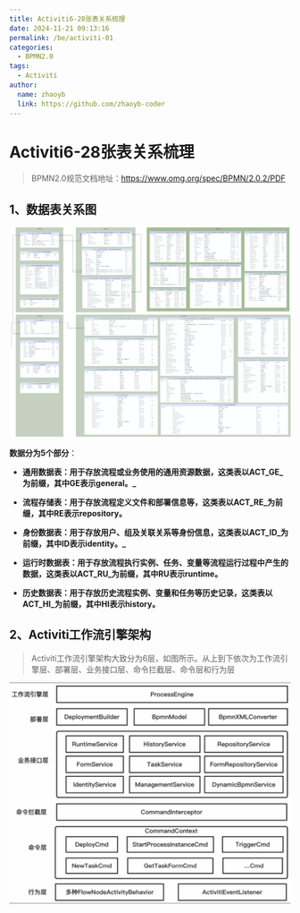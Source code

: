 ```yaml
---
title: Activiti6-28张表关系梳理
date: 2024-11-21 09:13:16
permalink: /be/activiti-01
categories:
  - BPMN2.0
tags:
  - Activiti
author: 
  name: zhaoyb
  link: https://github.com/zhaoyb-coder
---
```


# Activiti6-28张表关系梳理

> BPMN2.0规范文档地址：https://www.omg.org/spec/BPMN/2.0.2/PDF

## 1、数据表关系图

![Activiti6.0-VIEW1[数据表关系]-20241121192901](https://raw.githubusercontent.com/zhaoyb-coder/pic-repo/main/Activiti6.0-VIEW1[数据表关系]-20241121192901.png)

**数据分为5个部分**：

+ **通用数据表：用于存放流程或业务使用的通用资源数据，这类表以ACT_GE_为前缀，其中GE表示general。_**

+ **流程存储表：用于存放流程定义文件和部署信息等，这类表以ACT_RE_为前缀，其中RE表示repository。**

+  **身份数据表：用于存放用户、组及关联关系等身份信息，这类表以ACT_ID_为前缀，其中ID表示identity。_**

+ **运行时数据表：用于存放流程执行实例、任务、变量等流程运行过程中产生的数据，这类表以ACT_RU_为前缀，其中RU表示runtime。**

+ **历史数据表：用于存放历史流程实例、变量和任务等历史记录，这类表以ACT_HI_为前缀，其中HI表示history。**

## 2、Activiti工作流引擎架构

> Activiti工作流引擎架构大致分为6层，如图所示。从上到下依次为工作流引擎层、部署层、业务接口层、命令拦截层、命令层和行为层

![image-20241121200552614](https://raw.githubusercontent.com/zhaoyb-coder/pic-repo/main/image-20241121200552614.png)
